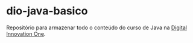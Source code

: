 # dio-java-basico
Repositório para armazenar todo o conteúdo do curso de Java na [Digital Innovation One](https://www.dio.me/).
